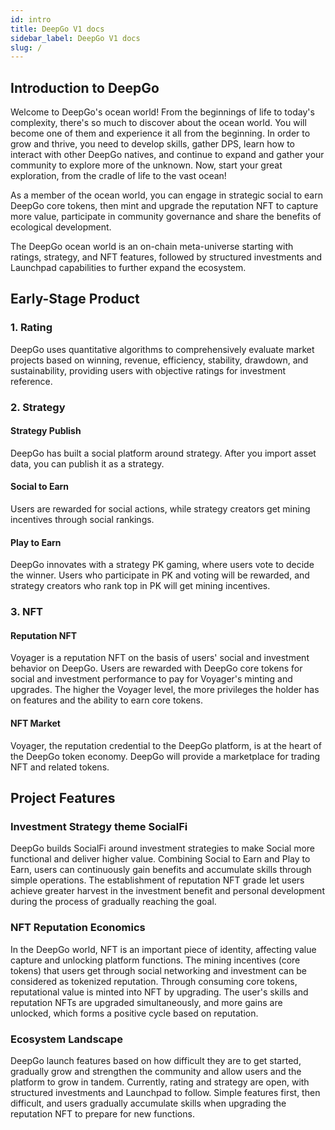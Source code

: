 ```yaml
---
id: intro
title: DeepGo V1 docs
sidebar_label: DeepGo V1 docs
slug: /
---
```


## Introduction to DeepGo
Welcome to DeepGo's ocean world! From the beginnings of life to today's complexity, there's so much to discover about the ocean world. You will become one of them and experience it all from the beginning. In order to grow and thrive, you need to develop skills, gather DPS, learn how to interact with other DeepGo natives, and continue to expand and gather your community to explore more of the unknown. Now, start your great exploration, from the cradle of life to the vast ocean!
​

As a member of the ocean world, you can engage in strategic social to earn DeepGo core tokens, then mint and upgrade the reputation NFT to capture more value, participate in community governance and share the benefits of ecological development.
​

The DeepGo ocean world is an on-chain meta-universe starting with ratings, strategy, and NFT features, followed by structured investments and Launchpad capabilities to further expand the ecosystem.
## Early-Stage Product
### 1. Rating
DeepGo uses quantitative algorithms to comprehensively evaluate market projects based on winning, revenue, efficiency, stability, drawdown, and sustainability, providing users with objective ratings for investment reference.
### 2. Strategy
#### Strategy Publish
DeepGo has built a social platform around strategy. After you import asset data, you can publish it as a strategy.
#### Social to Earn
Users are rewarded for social actions, while strategy creators get mining incentives through social rankings.
#### Play to Earn
DeepGo innovates with a strategy PK gaming, where users vote to decide the winner. Users who participate in PK and voting will be rewarded, and strategy creators who rank top in PK will get mining incentives.
### 3. NFT
#### Reputation NFT
Voyager is a reputation NFT on the basis of users' social and investment behavior on DeepGo. Users are rewarded with DeepGo core tokens for social and investment performance to pay for Voyager's minting and upgrades. The higher the Voyager level, the more privileges the holder has on features and the ability to earn core tokens.
#### NFT Market
Voyager, the reputation credential to the DeepGo platform, is at the heart of the DeepGo token economy. DeepGo will provide a marketplace for trading NFT and related tokens.
## Project Features
### Investment Strategy theme SocialFi
DeepGo builds SocialFi around investment strategies to make Social more functional and deliver higher value. Combining Social to Earn and Play to Earn, users can continuously gain benefits and accumulate skills through simple operations. The establishment of reputation NFT grade let users achieve greater harvest in the investment benefit and personal development during the process of gradually reaching the goal.
### NFT Reputation Economics
In the DeepGo world, NFT is an important piece of identity, affecting value capture and unlocking platform functions. The mining incentives (core tokens) that users get through social networking and investment can be considered as tokenized reputation. Through consuming core tokens, reputational value is minted into NFT by upgrading. The user's skills and reputation NFTs are upgraded simultaneously, and more gains are unlocked, which forms a positive cycle based on reputation.
### Ecosystem Landscape
DeepGo launch features based on how difficult they are to get started, gradually grow and strengthen the community and allow users and the platform to grow in tandem. Currently, rating and strategy are open, with structured investments and Launchpad to follow. Simple features first, then difficult, and users gradually accumulate skills when upgrading the reputation NFT to prepare for new functions.

